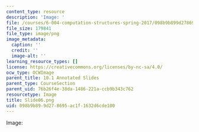 ```yaml
---
content_type: resource
description: 'Image: '
file: /courses/6-004-computation-structures-spring-2017/098b9b899d278695ac1f1632d6cde100_Slide06.png
file_size: 179841
file_type: image/png
image_metadata:
  caption: ''
  credit: ''
  image-alt: ''
learning_resource_types: []
license: https://creativecommons.org/licenses/by-nc-sa/4.0/
ocw_type: OCWImage
parent_title: 10.1 Annotated Slides
parent_type: CourseSection
parent_uid: 76b26f4e-38da-1486-221a-ccb9b343c762
resourcetype: Image
title: Slide06.png
uid: 098b9b89-9d27-8695-ac1f-1632d6cde100
---
```

Image: 